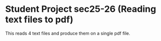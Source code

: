 # Student Project sec25-26 (Reading text files to pdf)

This reads 4 text files and produce them on a single pdf file.
